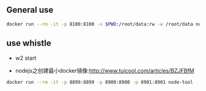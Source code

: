 ## General use

```sh
docker run --rm -it -p 8100:8100 -v $PWD:/root/data:rw -w /root/data node-tool
```

## use whistle

- w2 start

- nodejs之创建最小docker镜像:http://www.tuicool.com/articles/BZJFBfM

```sh
docker run --rm -it -p 8899:8899 -p 8900:8900 -p 8901:8901 node-tool
```